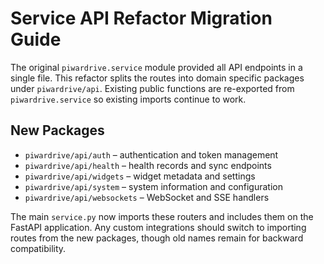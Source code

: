 # Service API Refactor Migration Guide

The original `piwardrive.service` module provided all API endpoints in a single file.
This refactor splits the routes into domain specific packages under `piwardrive/api`.
Existing public functions are re-exported from `piwardrive.service` so existing
imports continue to work.

## New Packages
- `piwardrive/api/auth` – authentication and token management
- `piwardrive/api/health` – health records and sync endpoints
- `piwardrive/api/widgets` – widget metadata and settings
- `piwardrive/api/system` – system information and configuration
- `piwardrive/api/websockets` – WebSocket and SSE handlers

The main `service.py` now imports these routers and includes them on the FastAPI
application. Any custom integrations should switch to importing routes from the
new packages, though old names remain for backward compatibility.
